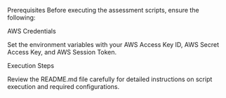 Prerequisites
Before executing the assessment scripts, ensure the following:

AWS Credentials

Set the environment variables with your AWS Access Key ID, AWS Secret Access Key, and AWS Session Token.

Execution Steps

Review the README.md file carefully for detailed instructions on script execution and required configurations.
